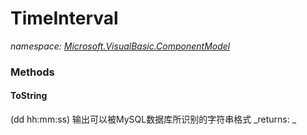 ﻿
# TimeInterval
_namespace: [Microsoft.VisualBasic.ComponentModel](N-Microsoft.VisualBasic.ComponentModel.md)_



### Methods

#### ToString
(dd hh:mm:ss) 输出可以被MySQL数据库所识别的字符串格式
_returns: _



